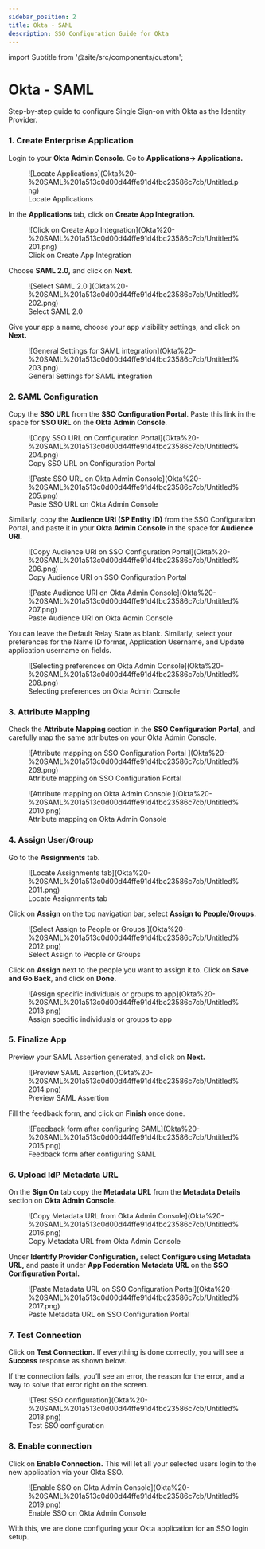 ```yaml
---
sidebar_position: 2
title: Okta - SAML
description: SSO Configuration Guide for Okta
---
```

import Subtitle from '@site/src/components/custom';

# Okta - SAML
<Subtitle>Step-by-step guide to configure Single Sign-on with Okta as the Identity Provider. </Subtitle>


### 1. Create Enterprise Application

Login to your **Okta Admin Console**. Go to **Applications→ Applications.**

<figure>![Locate Applications](Okta%20-%20SAML%201a513c0d00d44ffe91d4fbc23586c7cb/Untitled.png)
<figcaption>Locate Applications</figcaption></figure>


In the **Applications** tab, click on **Create App Integration.**

<figure>![Click on Create App Integration](Okta%20-%20SAML%201a513c0d00d44ffe91d4fbc23586c7cb/Untitled%201.png)
<figcaption>Click on Create App Integration</figcaption></figure>


Choose **SAML 2.0,** and click on **Next.**

<figure>![Select SAML 2.0 ](Okta%20-%20SAML%201a513c0d00d44ffe91d4fbc23586c7cb/Untitled%202.png)
<figcaption>Select SAML 2.0 </figcaption></figure>


Give your app a name, choose your app visibility settings, and click on **Next.** 

<figure>![General Settings for SAML integration](Okta%20-%20SAML%201a513c0d00d44ffe91d4fbc23586c7cb/Untitled%203.png)
<figcaption>General Settings for SAML integration</figcaption></figure>


### 2. SAML Configuration

Copy the **SSO URL** from the **SSO Configuration Portal**. Paste this link in the space for **SSO URL** on the **Okta Admin Console**. 

<figure>![Copy SSO URL on Configuration Portal](Okta%20-%20SAML%201a513c0d00d44ffe91d4fbc23586c7cb/Untitled%204.png)
<figcaption>Copy SSO URL on Configuration Portal</figcaption></figure>

<figure>![Paste SSO URL on Okta Admin Console](Okta%20-%20SAML%201a513c0d00d44ffe91d4fbc23586c7cb/Untitled%205.png)
<figcaption>Paste SSO URL on Okta Admin Console</figcaption></figure>


Similarly, copy the **Audience URI (SP Entity ID)** from the SSO Configuration Portal, and paste it in your **Okta Admin Console** in the space for **Audience URI.** 

<figure>![Copy Audience URI on SSO Configuration Portal](Okta%20-%20SAML%201a513c0d00d44ffe91d4fbc23586c7cb/Untitled%206.png)
<figcaption>Copy Audience URI on SSO Configuration Portal</figcaption></figure>

<figure>![Paste Audience URI on Okta Admin Console](Okta%20-%20SAML%201a513c0d00d44ffe91d4fbc23586c7cb/Untitled%207.png)
<figcaption>Paste Audience URI on Okta Admin Console </figcaption></figure>

You can leave the Default Relay State as blank. Similarly, select your preferences for the Name ID format, Application Username, and Update application username on fields. 


<figure>![Selecting preferences on Okta Admin Console](Okta%20-%20SAML%201a513c0d00d44ffe91d4fbc23586c7cb/Untitled%208.png)
<figcaption>Selecting preferences on Okta Admin Console</figcaption></figure>


### 3. Attribute Mapping

Check the **Attribute Mapping** section in the **SSO Configuration Portal**, and carefully map the same attributes on your Okta Admin Console. 
<figure>![Attribute mapping on SSO Configuration Portal ](Okta%20-%20SAML%201a513c0d00d44ffe91d4fbc23586c7cb/Untitled%209.png)
<figcaption>Attribute mapping on SSO Configuration Portal</figcaption></figure>

<figure>![Attribute mapping on Okta Admin Console ](Okta%20-%20SAML%201a513c0d00d44ffe91d4fbc23586c7cb/Untitled%2010.png)
<figcaption>Attribute mapping on Okta Admin Console</figcaption></figure>


### 4. Assign User/Group

Go to the **Assignments** tab. 
<figure>![Locate Assignments tab](Okta%20-%20SAML%201a513c0d00d44ffe91d4fbc23586c7cb/Untitled%2011.png)
<figcaption>Locate Assignments tab</figcaption></figure>

Click on **Assign** on the top navigation bar, select **Assign to People/Groups.**

<figure>![Select Assign to People or Groups ](Okta%20-%20SAML%201a513c0d00d44ffe91d4fbc23586c7cb/Untitled%2012.png)
<figcaption>Select Assign to People or Groups</figcaption></figure>


Click on **Assign** next to the people you want to assign it to. Click on **Save and Go Back**, and click on **Done.** 


<figure>![Assign specific individuals or groups to app](Okta%20-%20SAML%201a513c0d00d44ffe91d4fbc23586c7cb/Untitled%2013.png)
<figcaption>Assign specific individuals or groups to app</figcaption></figure>

### 5. Finalize App

Preview your SAML Assertion generated, and click on **Next.** 

<figure>![Preview SAML Assertion](Okta%20-%20SAML%201a513c0d00d44ffe91d4fbc23586c7cb/Untitled%2014.png)
<figcaption>Preview SAML Assertion</figcaption></figure>



Fill the feedback form, and click on **Finish** once done. 

<figure>![Feedback form after configuring SAML](Okta%20-%20SAML%201a513c0d00d44ffe91d4fbc23586c7cb/Untitled%2015.png)
<figcaption>Feedback form after configuring SAML</figcaption></figure>


### 6. Upload IdP Metadata URL

On the **Sign On** tab copy the **Metadata URL** from the **Metadata Details** section on **Okta Admin Console.**

<figure>![Copy Metadata URL from Okta Admin Console](Okta%20-%20SAML%201a513c0d00d44ffe91d4fbc23586c7cb/Untitled%2016.png)
<figcaption>Copy Metadata URL from Okta Admin Console</figcaption></figure>


Under **Identify Provider Configuration,** select **Configure using Metadata URL,** and paste it under **App Federation Metadata URL** on the **SSO Configuration Portal.**

<figure>![Paste Metadata URL on SSO Configuration Portal](Okta%20-%20SAML%201a513c0d00d44ffe91d4fbc23586c7cb/Untitled%2017.png)
<figcaption>Paste Metadata URL on SSO Configuration Portal</figcaption></figure>


### 7. Test Connection

Click on **Test Connection.** If everything is done correctly, you will see a **Success** response as shown below. 

If the connection fails, you’ll see an error, the reason for the error, and a way to solve that error right on the screen.  
<figure>![Test SSO configuration](Okta%20-%20SAML%201a513c0d00d44ffe91d4fbc23586c7cb/Untitled%2018.png)
<figcaption>Test SSO configuration</figcaption></figure>



### 8. Enable connection

Click on **Enable Connection.** This will let all your selected users login to the new application via your Okta SSO. 
<figure>![Enable SSO on Okta Admin Console](Okta%20-%20SAML%201a513c0d00d44ffe91d4fbc23586c7cb/Untitled%2019.png)
<figcaption>Enable SSO on Okta Admin Console</figcaption></figure>


With this, we are done configuring your Okta application for an SSO login setup.
